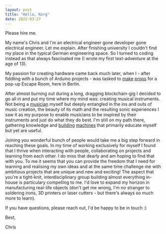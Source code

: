 ```yaml
---
layout: post
title: "Hello, Korg"
date: 2022-03-27
---
```


Please hire me. 

My name's Chris and I'm an electrical engineer gone developer gone electrical engineer. Let me explain. After finishing university I couldn't find my place in the typical German engineering space. So I turned to coding instead as that always fascinated me (I wrote my first text-adventure at the age of 13).

My passion for creating hardware came back much later, when I - after fiddling with a bunch of Arduino projects - was tasked to <a href="/chess.mp4" target="_blank">make</a> <a href="/mr_circuit.mp4" target="_blank">props</a> for a pop-up Escape Room, here in Berlin.

After almost burning out during a long, dragging blockchain-gig I decided to go all in and put my time where my mind was: creating musical instruments. Not being a <a href="https://i.redd.it/2mbv2tc3maf41.png" target="_blank">musician</a> myself but deeply entangled in the ins and outs of music creation, the beauty of its math and the resulting sonic experiences I saw it as my purpose to enable musicians to be inspired by their instruments and just do what they do best. I'm still on my path there, gathering knowledge and <a href="https://git.sr.ht/~chmanie/grow" target="_blank">building</a> <a href="https://git.sr.ht/~chmanie/miditron">machines</a> that primarily educate myself but yet are useful. 

Joining you wonderful bunch of people would take me a big step forward in reaching these goals. In my time of working exclusively for myself I found that I thrive when interacting with people, collaborating on projects and learning from each other. I do miss that dearly and am hoping to find that with you. To me it seems that you can provide the freedom that I need for learning and realising my own ideas and at the same time challenge me with ambitious projects that are unique and new and exciting! The aspect that you're a tight-knit, interdisciplinary group building almost everything in-house is particulary compelling to me. I'd love to expand my horizon in manufacturing real-life objects (don't get me wrong, I'm no stranger to soldering irons, 3D printers or laser cutters - but there's always so much more to learn).

If you have questions, please reach out, I'd be happy to be in touch :)

Best,

Chris

